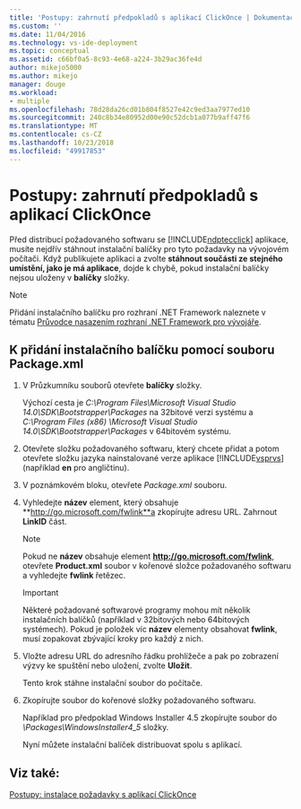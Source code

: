 ```yaml
---
title: 'Postupy: zahrnutí předpokladů s aplikací ClickOnce | Dokumentace Microsoftu'
ms.custom: ''
ms.date: 11/04/2016
ms.technology: vs-ide-deployment
ms.topic: conceptual
ms.assetid: c66bf0a5-8c93-4e68-a224-3b29ac36fe4d
author: mikejo5000
ms.author: mikejo
manager: douge
ms.workload:
- multiple
ms.openlocfilehash: 78d28da26cd01b804f8527e42c9ed3aa7977ed10
ms.sourcegitcommit: 240c8b34e80952d00e90c52dcb1a077b9aff47f6
ms.translationtype: MT
ms.contentlocale: cs-CZ
ms.lasthandoff: 10/23/2018
ms.locfileid: "49917853"
---
```

# <a name="how-to-include-prerequisites-with-a-clickonce-application"></a>Postupy: zahrnutí předpokladů s aplikací ClickOnce
Před distribucí požadovaného softwaru se [!INCLUDE[ndptecclick](../deployment/includes/ndptecclick_md.md)] aplikace, musíte nejdřív stáhnout instalační balíčky pro tyto požadavky na vývojovém počítači. Když publikujete aplikaci a zvolte **stáhnout součásti ze stejného umístění, jako je má aplikace**, dojde k chybě, pokud instalační balíčky nejsou uloženy v **balíčky** složky.  
  
> [!NOTE]
>  Přidání instalačního balíčku pro rozhraní .NET Framework naleznete v tématu [Průvodce nasazením rozhraní .NET Framework pro vývojáře](/dotnet/framework/deployment/deployment-guide-for-developers).  
  
##  <a name="Package"></a> K přidání instalačního balíčku pomocí souboru Package.xml  
  
1. V Průzkumníku souborů otevřete **balíčky** složky.  
  
    Výchozí cesta je *C:\Program Files\Microsoft Visual Studio 14.0\SDK\Bootstrapper\Packages* na 32bitové verzi systému a *C:\Program Files (x86) \Microsoft Visual Studio 14.0\SDK\Bootstrapper\Packages* v 64bitovém systému.  
  
2. Otevřete složku požadovaného softwaru, který chcete přidat a potom otevřete složku jazyka nainstalované verze aplikace [!INCLUDE[vsprvs](../code-quality/includes/vsprvs_md.md)] (například **en** pro angličtinu).  
  
3. V poznámkovém bloku, otevřete *Package.xml* souboru.  
  
4. Vyhledejte **název** element, který obsahuje **http://go.microsoft.com/fwlink**a zkopírujte adresu URL. Zahrnout **LinkID** část.  
  
   > [!NOTE]
   >  Pokud ne **název** obsahuje element **http://go.microsoft.com/fwlink**, otevřete **Product.xml** soubor v kořenové složce požadovaného softwaru a vyhledejte **fwlink** řetězec.  
  
   > [!IMPORTANT]
   >  Některé požadované softwarové programy mohou mít několik instalačních balíčků (například v 32bitových nebo 64bitových systémech). Pokud je položek víc **název** elementy obsahovat **fwlink**, musí zopakovat zbývající kroky pro každý z nich.  
  
5. Vložte adresu URL do adresního řádku prohlížeče a pak po zobrazení výzvy ke spuštění nebo uložení, zvolte **Uložit**.  
  
    Tento krok stáhne instalační soubor do počítače.  
  
6. Zkopírujte soubor do kořenové složky požadovaného softwaru.  
  
    Například pro předpoklad Windows Installer 4.5 zkopírujte soubor do *\Packages\WindowsInstaller4_5* složky.  
  
    Nyní můžete instalační balíček distribuovat spolu s aplikací.  
  
## <a name="see-also"></a>Viz také:  
 [Postupy: instalace požadavky s aplikací ClickOnce](../deployment/how-to-install-prerequisites-with-a-clickonce-application.md)